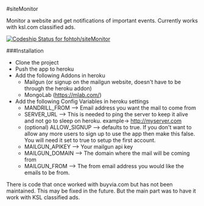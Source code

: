 #siteMonitor

Monitor a website and get notifications of important events.  Currently works with ksl.com classified ads.

[ ![Codeship Status for fohtoh/siteMonitor](https://app.codeship.com/projects/965b54f0-c637-0134-7e57-7a0e44e66932/status?branch=master)](https://app.codeship.com/projects/198563)

###Installation

* Clone the project
* Push the app to heroku
* Add the following Addons in heroku
    * Mailgun (or signup on the mailgun website, doesn't have to be through the heroku addon)
    * MongoLab (https://mlab.com/) 
* Add the following Config Variables in heroku settings
    * MANDRILL_FROM  --> Email address you want the mail to come from
    * SERVER_URL  --> This is needed to ping the server to keep it alive and not go to sleep on heroku.     example-> http://myserver.com
    * (optional) ALLOW_SIGNUP  --> defaults to true.  If you don't want to allow any more users to sign up to use the app
    then make this false.  You will need it set to true to setup the first account.
    * MAILGUN_APIKEY --> Your mailgun api key 
    * MAILGUN_DOMAIN --> The domain where the mail will be coming from
    * MAILGUN_FROM  --> The from email address you would like the emails to be from.
    


There is code that once worked with buyvia.com but has not been maintained.  This may be fixed in the future.
But the main part was to have it work with KSL classified ads.